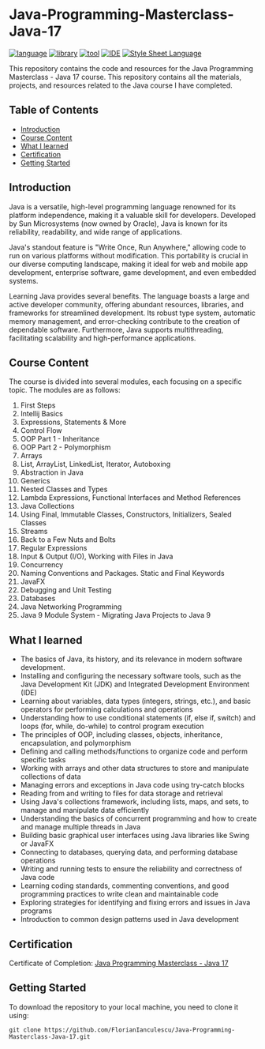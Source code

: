 # Java-Programming-Masterclass-Java-17

[![language](https://img.shields.io/badge/language-Java%2017-blue?labelColor=gray&style=flat&link=https://www.java.com/en/)](https://www.java.com/en/)
[![library](https://img.shields.io/badge/library-JavaFX-green?labelColor=gray&style=flat&link=https://openjfx.io/)](https://openjfx.io/)
[![tool](https://img.shields.io/badge/tool-Scene%20Builder-orange?labelColor=gray&style=flat&link=https://gluonhq.com/products/scene-builder/)](https://gluonhq.com/products/scene-builder/)
[![IDE](https://img.shields.io/badge/IDE-IntelliJ%20IDEA-purple?labelColor=gray&style=flat&link=https://www.jetbrains.com/idea/)](https://www.jetbrains.com/idea/)
[![Style Sheet Language](https://img.shields.io/badge/Style%20Sheet%20Language-CSS-blue?labelColor=gray&style=flat&link=https://developer.mozilla.org/en-US/docs/Web/CSS)](https://developer.mozilla.org/en-US/docs/Web/CSS)

This repository contains the code and resources for the Java Programming Masterclass - Java 17 course. This repository contains all the materials, projects, and resources related to the Java course I have completed.

## Table of Contents

- [Introduction](#introduction)
- [Course Content](#course-content)
- [What I learned](#what-i-learned)
- [Certification](#certification)
- [Getting Started](#getting-started)
  
## Introduction

Java is a versatile, high-level programming language renowned for its platform independence, making it a valuable skill for developers. Developed by Sun Microsystems (now owned by Oracle), Java is known for its reliability, readability, and wide range of applications.

Java's standout feature is "Write Once, Run Anywhere," allowing code to run on various platforms without modification. This portability is crucial in our diverse computing landscape, making it ideal for web and mobile app development, enterprise software, game development, and even embedded systems.

Learning Java provides several benefits. The language boasts a large and active developer community, offering abundant resources, libraries, and frameworks for streamlined development. Its robust type system, automatic memory management, and error-checking contribute to the creation of dependable software. Furthermore, Java supports multithreading, facilitating scalability and high-performance applications.

## Course Content

The course is divided into several modules, each focusing on a specific topic. The modules are as follows:

1. First Steps
2. Intellij Basics
3. Expressions, Statements & More
4. Control Flow
5. OOP Part 1 - Inheritance
6. OOP Part 2 - Polymorphism
7. Arrays
8. List, ArrayList, LinkedList, Iterator, Autoboxing
9. Abstraction in Java
10. Generics
11. Nested Classes and Types
12. Lambda Expressions, Functional Interfaces and Method References
13. Java Collections
14. Using Final, Immutable Classes, Constructors, Initializers, Sealed Classes
15. Streams
16. Back to a Few Nuts and Bolts
17. Regular Expressions
18. Input & Output (I/O), Working with Files in Java
19. Concurrency
20. Naming Conventions and Packages. Static and Final Keywords
21. JavaFX
22. Debugging and Unit Testing
23. Databases
24. Java Networking Programming
25. Java 9 Module System - Migrating Java Projects to Java 9

## What I learned

- The basics of Java, its history, and its relevance in modern software development.
- Installing and configuring the necessary software tools, such as the Java Development Kit (JDK) and Integrated Development Environment (IDE)
- Learning about variables, data types (integers, strings, etc.), and basic operators for performing calculations and operations
- Understanding how to use conditional statements (if, else if, switch) and loops (for, while, do-while) to control program execution
- The principles of OOP, including classes, objects, inheritance, encapsulation, and polymorphism
- Defining and calling methods/functions to organize code and perform specific tasks
- Working with arrays and other data structures to store and manipulate collections of data
- Managing errors and exceptions in Java code using try-catch blocks
- Reading from and writing to files for data storage and retrieval
- Using Java's collections framework, including lists, maps, and sets, to manage and manipulate data efficiently
- Understanding the basics of concurrent programming and how to create and manage multiple threads in Java
- Building basic graphical user interfaces using Java libraries like Swing or JavaFX
- Connecting to databases, querying data, and performing database operations
- Writing and running tests to ensure the reliability and correctness of Java code
- Learning coding standards, commenting conventions, and good programming practices to write clean and maintainable code
- Exploring strategies for identifying and fixing errors and issues in Java programs
- Introduction to common design patterns used in Java development

## Certification

Certificate of Completion: [Java Programming Masterclass - Java 17](https://www.udemy.com/certificate/UC-7a3c54d1-7d51-45f9-81f1-27fb01453d3b/)

## Getting Started

To download the repository to your local machine, you need to clone it using:

```
git clone https://github.com/FlorianIanculescu/Java-Programming-Masterclass-Java-17.git
```

